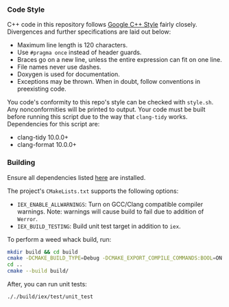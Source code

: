 ### Code Style
C++ code in this repository follows [Google C++ Style](https://google.github.io/styleguide/cppguide.html) fairly closely. Divergences and further specifications are laid out below:
* Maximum line length is 120 characters.
* Use `#pragma once` instead of header guards.
* Braces go on a new line, unless the entire expression can fit on one line.
* File names never use dashes.
* Doxygen is used for documentation.
* Exceptions may be thrown.
When in doubt, follow conventions in preexisting code.

You code's conformity to this repo's style can be checked with `style.sh`. Any nonconformities will be printed to output. Your code must be built before running this script due to the way that `clang-tidy` works. Dependencies for this script are:
* clang-tidy 10.0.0+
* clang-format 10.0.0+

### Building
Ensure all dependencies listed [here](../README.md#Dependencies) are installed.

The project's `CMakeLists.txt` supports the following options:
* `IEX_ENABLE_ALLWARNINGS`: Turn on GCC/Clang compatible compiler warnings. Note: warnings will cause build to fail due to addition of `Werror`.
* `IEX_BUILD_TESTING`: Build unit test target in addition to `iex`.

To perform a weed whack build, run:
```bash
mkdir build && cd build
cmake -DCMAKE_BUILD_TYPE=Debug -DCMAKE_EXPORT_COMPILE_COMMANDS:BOOL=ON -DIEX_ENABLE_ALLWARNINGS:BOOL=ON -DIEX_BUILD_TESTING:BOOL=ON ..
cd ..
cmake --build build/
```
After, you can run unit tests:
```bash
././build/iex/test/unit_test
```